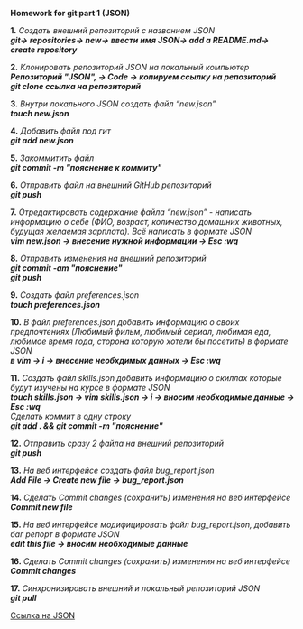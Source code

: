 **Homework for git part 1 (JSON)**

**1.** *Создать внешний репозиторий c названием JSON*  
***git-> repositories-> new-> ввести имя JSON-> add a README.md-> create repository***

**2.** *Клонировать репозиторий JSON на локальный компьютер*  
***Репозиторий "JSON", -> Code -> копируем ссылку на репозиторий***  
***git clone ссылка на репозиторий***

**3.** *Внутри локального JSON создать файл “new.json”*  
***touch new.json***

**4.** *Добавить файл под гит*  
***git add new.json***

**5.** *Закоммитить файл*  
***git commit -m "пояснение к коммиту"***

**6.** *Отправить файл на внешний GitHub репозиторий*  
***git push***

**7.** *Отредактировать содержание файла “new.json” - написать информацию о себе (ФИО, возраст, количество домашних животных, будущая желаемая зарплата). Всё написать в формате JSON*  
***vim new.json -> внесение нужной информации -> Esc :wq***

**8.** *Отправить изменения на внешний репозиторий*  
***git commit -am "пояснение"***  
***git push***

**9.** *Создать файл preferences.json*  
***touch preferences.json***

**10.** *В файл preferences.json добавить информацию о своих предпочтениях (Любимый фильм, любимый сериал, любимая еда, любимое время года, сторона которую хотели бы посетить) в формате JSON*  
***в vim -> i -> внеcение необхдимых данных ->  Esc :wq***

**11.** *Создать файл skills.json добавить информацию о скиллах которые будут изучены на курсе в формате JSON*  
***touch skills.json -> vim skills.json -> i -> вносим необходимые данные -> Esc :wq***  
*Сделать коммит в одну строку*  
***git add . && git commit -m "пояснение"***

**12.** *Отправить сразу 2 файла на внешний репозиторий*  
***git push***

**13.** *На веб интерфейсе создать файл bug_report.json*  
***Add File -> Create new file -> bug_report.json***

**14.** *Сделать Commit changes (сохранить) изменения на веб интерфейсе*  
***Commit new file***

**15.** *На веб интерфейсе модифицировать файл bug_report.json, добавить баг репорт в формате JSON*  
***edit this file -> вносим необходимые данные***

**16.** *Сделать Commit changes (сохранить) изменения на веб интерфейсе*  
***Commit changes***

**17.** *Синхронизировать внешний и локальный репозиторий JSON*  
***git pull***
  
[Ссылка на JSON](https://github.com/ainat88/JSON)
